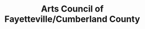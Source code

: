 ---
layout: repo
title: "Arts Council of Fayetteville/Cumberland County"
id: 5732
permalink: repos/5732/
---